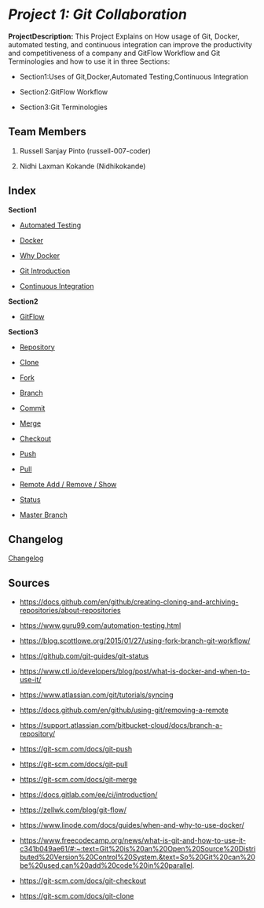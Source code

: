 # ***Project 1: Git Collaboration***

**ProjectDescription:** This Project Explains on How usage of Git, Docker, automated testing, and continuous integration can improve the productivity and competitiveness of a company and GitFlow Workflow and Git Terminologies and how to use it in three Sections:

- Section1:Uses of Git,Docker,Automated Testing,Continuous Integration

- Section2:GitFlow Workflow

- Section3:Git Terminologies

## Team Members

1. Russell Sanjay Pinto (russell-007-coder)

2. Nidhi Laxman Kokande (Nidhikokande)

## Index

**Section1**

- [Automated Testing](Automated_Testing.md)

- [Docker](Docker.md)

- [Why Docker](Why_%20docker.md)

- [Git Introduction](Git_introduction.md)

- [Continuous Integration](Continuous_integration.md)

**Section2**

- [GitFlow](GitFlow.md)

**Section3**

- [Repository](Repository.md)

- [Clone](Clone.md)

- [Fork](Fork.md)

- [Branch](Branch.md)

- [Commit](commit.md)

- [Merge](Merge.md)

- [Checkout](Git_checkout.md)

- [Push](push.md)

- [Pull](Pull.md)

- [Remote Add / Remove / Show](Remote_Add_Remote_Show.md)

- [Status](Status.md)

- [Master Branch](Master_Branch.md)

## Changelog

[Changelog](Changelog.md)

## Sources

- https://docs.github.com/en/github/creating-cloning-and-archiving-repositories/about-repositories

- https://www.guru99.com/automation-testing.html

- https://blog.scottlowe.org/2015/01/27/using-fork-branch-git-workflow/

- https://github.com/git-guides/git-status

- https://www.ctl.io/developers/blog/post/what-is-docker-and-when-to-use-it/

- https://www.atlassian.com/git/tutorials/syncing

- https://docs.github.com/en/github/using-git/removing-a-remote

- https://support.atlassian.com/bitbucket-cloud/docs/branch-a-repository/

- https://git-scm.com/docs/git-push

- https://git-scm.com/docs/git-pull

- https://git-scm.com/docs/git-merge

- https://docs.gitlab.com/ee/ci/introduction/

- https://zellwk.com/blog/git-flow/

- https://www.linode.com/docs/guides/when-and-why-to-use-docker/

- https://www.freecodecamp.org/news/what-is-git-and-how-to-use-it-c341b049ae61/#:~:text=Git%20is%20an%20Open%20Source%20Distributed%20Version%20Control%20System.&text=So%20Git%20can%20be%20used,can%20add%20code%20in%20parallel.

- https://git-scm.com/docs/git-checkout

- https://git-scm.com/docs/git-clone

